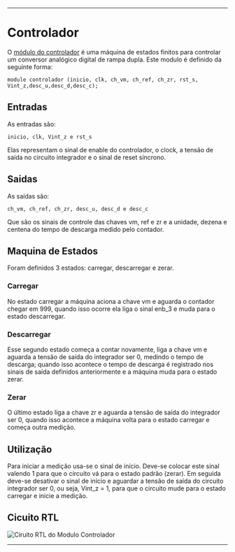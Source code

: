 ---

# Controlador

O [módulo do controlador](/Contador999%20-%20Parte3/contador_comentado_v2.v) é uma máquina de estados finitos para controlar um conversor analógico digital de rampa dupla. Este modulo é definido da seguinte forma:

```module controlador (inicio, clk, ch_vm, ch_ref, ch_zr, rst_s, Vint_z,desc_u,desc_d,desc_c);```

## Entradas

As entradas são: 

```inicio, clk, Vint_z e rst_s``` 
    
Elas representam o sinal de enable do controlador, o clock, a tensão de saída no circuito integrador e o sinal de reset síncrono.

## Saidas

As saídas são: 

```ch_vm, ch_ref, ch_zr, desc_u, desc_d e desc_c``` 
    
Que são os sinais de controle das chaves vm, ref e zr e a unidade, dezena e centena do tempo de descarga medido pelo contador.

## Maquina de Estados

Foram definidos 3 estados: carregar, descarregar e zerar. 

### Carregar

No estado carregar a máquina aciona a chave vm e aguarda o contador chegar em 999, quando isso ocorre ela liga o sinal enb_3 e muda para o estado descarregar. 

### Descarregar

Esse segundo estado começa a contar novamente, liga a chave vm e aguarda a tensão de saída do integrador ser 0, medindo o tempo de descarga; quando isso acontece o tempo de descarga é registrado nos sinais de saída definidos anteriormente e a máquina muda para o estado zerar. 

### Zerar

O último estado liga a chave zr e aguarda a tensão de saída do integrador ser 0, quando isso acontece a máquina volta para o estado carregar e começa outra medição.

## Utilização

Para iniciar a medição usa-se o sinal de início. Deve-se colocar este sinal valendo 1 para que o circuito vá para o estado padrão (zerar). Em seguida deve-se desativar o sinal de início e aguardar a tensão de saída do circuito integrador ser 0, ou seja, Vint_z = 1, para que o circuito mude para o estado carregar e inicie a medição.

## Cicuito RTL

![Ciruito RTL do Modulo Controlador](/imgs/RTL_Circuit_Controlador_Module.png)

---